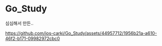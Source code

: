 # Go_Study
심심해서 만든..


https://github.com/ios-carki/Go_Study/assets/44957712/1956b21a-a610-46f2-b171-09982972cbc0

